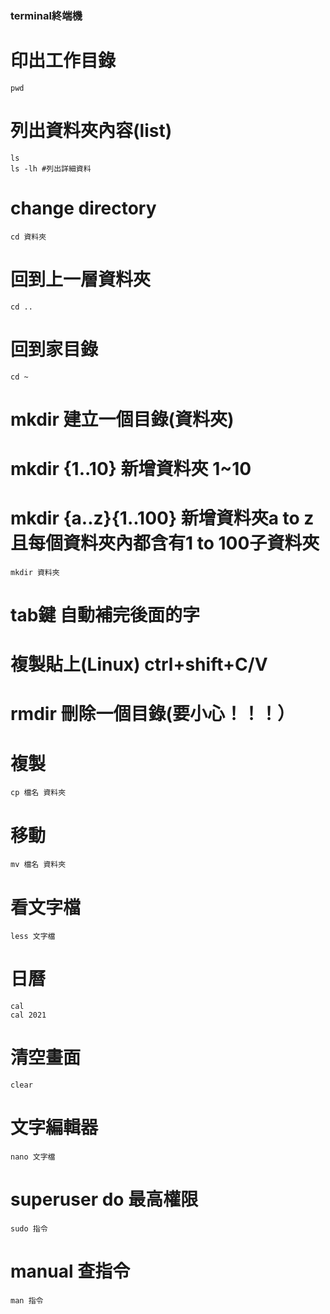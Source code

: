 ### terminal終端機
# 印出工作目錄
```
pwd
```
# 列出資料夾內容(list)
```
ls
ls -lh #列出詳細資料
```
# change directory
```
cd 資料夾
```
# 回到上一層資料夾
```
cd ..
```
# 回到家目錄
```
cd ~
```
# mkdir 建立一個目錄(資料夾)
# mkdir {1..10} 新增資料夾 1~10
# mkdir {a..z}{1..100} 新增資料夾a to z且每個資料夾內都含有1 to 100子資料夾
```
mkdir 資料夾
```
# tab鍵 自動補完後面的字
# 複製貼上(Linux) ctrl+shift+C/V
# rmdir 刪除一個目錄(要小心！！！）
# 複製
```
cp 檔名 資料夾
```
# 移動
```
mv 檔名 資料夾
```
# 看文字檔
```
less 文字檔
```
# 日曆
```
cal
cal 2021
```
# 清空畫面
```
clear
```
# 文字編輯器
```
nano 文字檔
```
# superuser do 最高權限
```
sudo 指令
```
# manual 查指令
```
man 指令
```
















